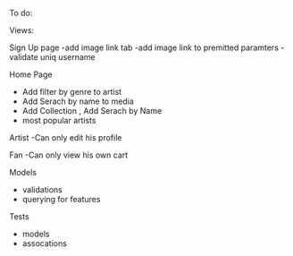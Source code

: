 To do:

Views:

Sign Up page
-add image link tab
-add image link to premitted paramters
-validate uniq username

Home Page

- Add filter by genre to artist
- Add Serach by name to media
- Add Collection , Add Serach by Name
-  most popular artists

Artist 
-Can only  edit his profile  

Fan 
-Can only view his own cart

Models
  - validations
  - querying for features


Tests
  - models
  - assocations